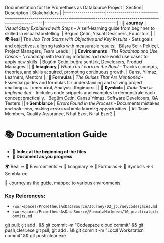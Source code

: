 Documentation for the Promethues as DataSource Project
| Section             | Description                                                                                                               | Stakeholders                        |
|---------------------|---------------------------------------------------------------------------------------------------------------------------|-------------------------------------|
| **🚀 Journey**      | *Visual Story Explained with Steps* - A self-learning guide from beginner to skilled in visual storytelling.              | Begüm Çetin, Visual Designers, Educators         |
| **🌍 Real**         | *The Job That Starts with Objective and Key Results* - Sets goals and objectives, aligning tasks with measurable results. | Büşra Selin Pekiççi, Project Managers, Team Leads        |
| **🌳 Environments** | *The Roadmap and Use Cases* - A roadmap with learning modules and real-world use cases to apply new skills.            | Begüm Çetin, buğra şentürk, Developers, Product Managers        |
| **🌌 Imaginary**    | *What You Learn on the Road* - Tracks concepts, theories, and skills acquired, promoting continuous growth.            | Cansu Yılmaz, Learners, Mentors                   |
| **📐 Formulas**     | *The Guides That Are Mentioned* - Essential guides and formulas for understanding and solving project challenges.     | emre okul, Analysts, Engineers                 |
| **🔣 Symbols**      | *Code That Is Implemented* - Includes code snippets and examples to demonstrate each concept practically.              | Begüm Çetin, Cansu Yılmaz, Software Developers, QA Testers     |
| **🌀 Semblance**    | *Errors Found in the Process* - Documents mistakes and solutions, making errors valuable learning opportunities.       | All Team Members, Quality Assurance, Nihat Ezer, Nihat Ezer2 |

# 📚 Documentation Guide

- 📂 **Index at the beginning of the files**
- 📝 **Document as you progress**

🌍 Real => 🌳 Environments => 🌌 Imaginary => 📐 Formulas => 🔣 Symbols => 🌀 Semblance

🚀 Journey as the guide, mapped to various environments

### Key References:
- `/workspaces/PrometheusAsDataSource/Journey/02_journeycodespaces.md`
- `/workspaces/PrometheusAsDataSource/FormulaMarkdown/10_practicalgitcommits.md`

git pull; git add . && git commit -m "Codespace cloud commit" && git push;clear.exe 
git pull; git add . && git commit -m "Local Workstation commit" && git push;clear.exe
